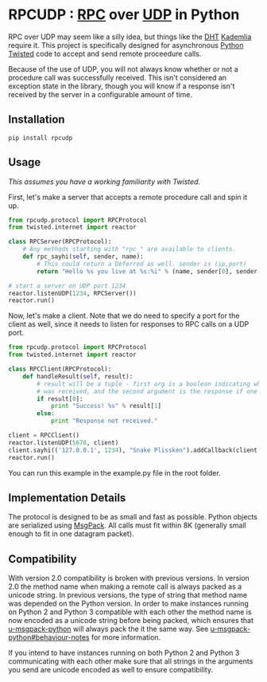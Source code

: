 # RPCUDP : [RPC](http://en.wikipedia.org/wiki/Remote_procedure_call) over [UDP](http://en.wikipedia.org/wiki/User_Datagram_Protocol) in Python

RPC over UDP may seem like a silly idea, but things like the [DHT](http://en.wikipedia.org/wiki/Distributed_hash_table) [Kademlia](http://en.wikipedia.org/wiki/Kademlia) require it.  This project is specifically designed for asynchronous [Python Twisted](http://twistedmatrix.com) code to accept and send remote proceedure calls.

Because of the use of UDP, you will not always know whether or not a procedure call was successfully received.  This isn't considered an exception state in the library, though you will know if a response isn't received by the server in a configurable amount of time.

## Installation

```
pip install rpcudp
```

## Usage
*This assumes you have a working familiarity with Twisted.*

First, let's make a server that accepts a remote procedure call and spin it up.

```python
from rpcudp.protocol import RPCProtocol
from twisted.internet import reactor

class RPCServer(RPCProtocol):
    # Any methods starting with "rpc_" are available to clients.
    def rpc_sayhi(self, sender, name):
        # This could return a Deferred as well. sender is (ip,port)
        return "Hello %s you live at %s:%i" % (name, sender[0], sender[1])

# start a server on UDP port 1234
reactor.listenUDP(1234, RPCServer())
reactor.run()
```

Now, let's make a client.  Note that we do need to specify a port for the client as well, since it needs to listen for responses to RPC calls on a UDP port.

```python
from rpcudp.protocol import RPCProtocol
from twisted.internet import reactor

class RPCClient(RPCProtocol):
    def handleResult(self, result):
    	# result will be a tuple - first arg is a boolean indicating whether a response
        # was received, and the second argument is the response if one was received.
        if result[0]:
            print "Success! %s" % result[1]
        else:
            print "Response not received."

client = RPCClient()
reactor.listenUDP(5678, client)
client.sayhi(('127.0.0.1', 1234), "Snake Plissken").addCallback(client.handleResult)
reactor.run()
```

You can run this example in the example.py file in the root folder.

## Implementation Details
The protocol is designed to be as small and fast as possible.  Python objects are serialized using [MsgPack](http://msgpack.org/).  All calls must fit within 8K (generally small enough to fit in one datagram packet).

## Compatibility
With version 2.0 compatibility is broken with previous versions. In version 2.0 the method name when making a remote call is always packed as a unicode string. In previous versions, the type of string that method name was depended on the Python version. In order to make instances running on Python 2 and Python 3 compatible with each other the method name is now encoded as a unicode string before being packed, which ensures that [u-msgpack-python](https://github.com/vsergeev/u-msgpack-python) will always pack the it the same way. See [u-msgpack-python#behaviour-notes](https://github.com/vsergeev/u-msgpack-python#behavior-notes) for more information.

If you intend to have instances running on both Python 2 and Python 3 communicating with each other make sure that all strings in the arguments you send are unicode encoded as well to ensure compatibility.
